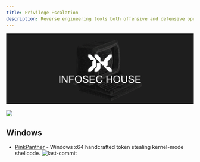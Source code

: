 ```yaml
---
title: Privilege Escalation
description: Reverse engineering tools both offensive and defensive operations can utilize.
---
```


![](/assets/headers/header-logo.png)

![](https://img.shields.io/badge/Tools%20%26%20Resources%20Available-22-757575?style=for-the-badge)


## Windows

* [PinkPanther](https://github.com/winterknife/PINKPANTHER) - Windows x64 handcrafted token stealing kernel-mode shellcode. ![last-commit](https://img.shields.io/github/last-commit/winterknife/PINKPANTHER?style=flat)